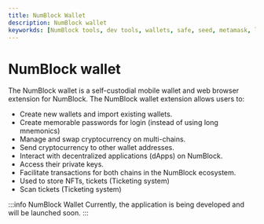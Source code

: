 ```yaml
---
title: NumBlock Wallet
description: NumBlock wallet
keyworkds: [NumBlock tools, dev tools, wallets, safe, seed, metamask, ledger, trezor]
---
```


# NumBlock wallet

The NumBlock wallet is a self-custodial mobile wallet and web browser extension for NumBlock. The NumBlock wallet extension allows users to:

- Create new wallets and import existing wallets.
- Create memorable passwords for login (instead of using long mnemonics)
- Manage and swap cryptocurrency on multi-chains.
- Send cryptocurrency to other wallet addresses.
- Interact with decentralized applications (dApps) on NumBlock.
- Access their private keys.
- Facilitate transactions for both chains in the NumBlock ecosystem.
- Used to store NFTs, tickets (Ticketing system)
- Scan tickets (Ticketing system)

:::info NumBlock Wallet
Currently, the application is being developed and will be launched soon.
:::
